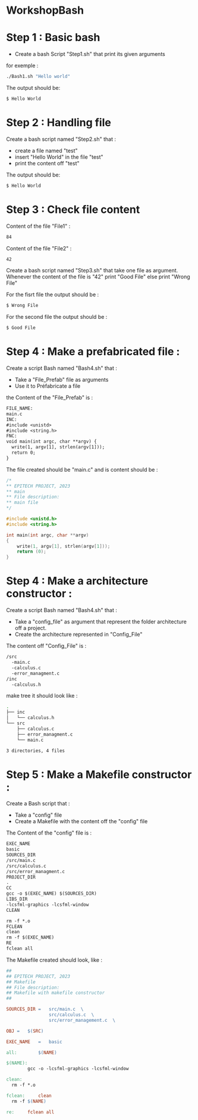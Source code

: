 # WorkshopBash

# Step 1 : Basic bash

- Create a bash Script "Step1.sh" that print its given arguments

for exemple :
```bash
./Bash1.sh "Hello world"
```

The output should be:
```bash
$ Hello World
```

# Step 2 : Handling file

Create a bash script named "Step2.sh" that :
- create a file named "test"
- insert "Hello World" in the file "test"
- print the content off "test"

The output should be:
```bash
$ Hello World
```
# Step 3 : Check file content

Content of the file "File1" :

```bash
84
```

Content of the file "File2" :

```bash
42
```

Create a bash script named "Step3.sh" that take one file as argument.
Whenever the content of the file is "42" print "Good File" else print "Wrong File"

For the fisrt file the output should be :

```bash
$ Wrong File
```

For the second file the output should be :

```bash
$ Good File
```

# Step 4 : Make a prefabricated file :

Create a script Bash named "Bash4.sh" that :
- Take a "File_Prefab" file as arguments
- Use it to Préfabricate a file

the Content of the "File_Prefab" is :

```txt
FILE_NAME:
main.c
INC:
#include <unistd>
#include <string.h>
FNC: 
void main(int argc, char **argv) {
  write(1, argv[1], strlen(argv[1]));
  return 0;
}
```

The file created should be "main.c" and is content should be :

```c
/*
** EPITECH PROJECT, 2023
** main
** File description:
** main file
*/

#include <unistd.h>
#include <string.h>

int main(int argc, char **argv)
{
    write(1, argv[1], strlen(argv[1]));
    return (0);
}
```

# Step 4 : Make a architecture constructor :

Create a script Bash named "Bash4.sh" that :
- Take a "config_file" as argument that represent the folder architecture off a project.
- Create the architecture represented in "Config_File"

The content off "Config_File" is :

```bash
/src
  -main.c
  -calculus.c
  -error_managment.c
/inc
  -calculus.h
```

make tree it should look like :

```bash
.
├── inc
│   └── calculus.h
└── src
    ├── calculus.c
    ├── error_managment.c
    └── main.c

3 directories, 4 files
```

# Step 5 : Make a Makefile constructor :

Create a Bash script that :
- Take a "config" file
- Create a Makefile with the content off the "config" file

The Content of the "config" file is :

```txt
EXEC_NAME
basic
SOURCES_DIR
/src/main.c
/src/calculus.c
/src/error_managment.c
PROJECT_DIR
.
CC
gcc -o $(EXEC_NAME) $(SOURCES_DIR)
LIBS_DIR
-lcsfml-graphics -lcsfml-window
CLEAN

rm -f *.o
FCLEAN
clean
rm -f $(EXEC_NAME)
RE
fclean all
```

The Makefile created should look, like :

```Makefile
##
## EPITECH PROJECT, 2023
## Makefile
## File description:
## Makefile with makefile constructor
##

SOURCES_DIR	= 	src/main.c 	\
				src/calculus.c 	\
				src/error_management.c 	\

OBJ	=	$(SRC)

EXEC_NAME	=	basic

all: 		$(NAME)

$(NAME):
		gcc -o -lcsfml-graphics -lcsfml-window

clean:
  rm -f *.o

fclean:		clean
  rm -f $(NAME)

re:		fclean all
```



